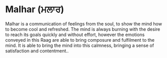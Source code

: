# Malhar (ਮਲਾਰ)

Malhar is a communication of feelings from the soul, to show the mind how to become cool and refreshed. The mind is always burning with the desire to reach its goals quickly and without effort, however the emotions conveyed in this Raag are able to bring composure and fulfilment to the mind. It is able to bring the mind into this calmness, bringing a sense of satisfaction and contentment..